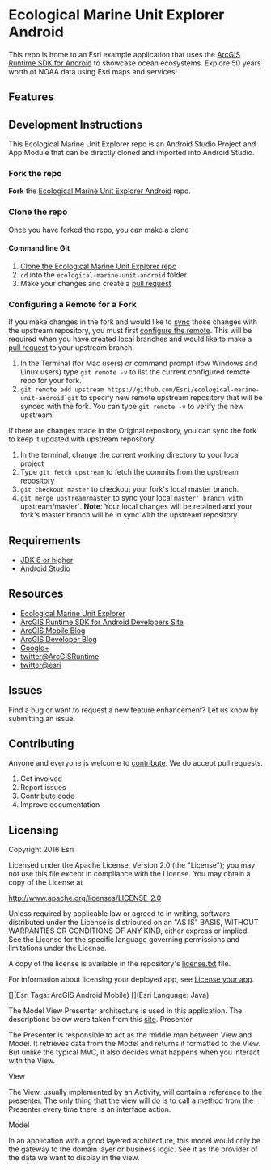 # Ecological Marine Unit Explorer Android

This repo is home to an Esri example application that uses the [ArcGIS Runtime SDK for Android](https://developers.arcgis.com/android/) to showcase ocean ecosystems.  Explore 50 years worth of NOAA data using Esri maps and services!

## Features

## Development Instructions
This Ecological Marine Unit Explorer repo is an Android Studio Project and App Module that can be directly cloned and imported into Android Studio. 

### Fork the repo
**Fork** the [Ecological Marine Unit Explorer Android](https://github.com/Esri/ecological-marine-unit-android/fork) repo.

### Clone the repo
Once you have forked the repo, you can make a clone

#### Command line Git
1. [Clone the Ecological Marine Unit Explorer repo](https://help.github.com/articles/fork-a-repo#step-2-clone-your-fork)
2. ```cd``` into the ```ecological-marine-unit-android``` folder
3. Make your changes and create a [pull request](https://help.github.com/articles/creating-a-pull-request)

### Configuring a Remote for a Fork
If you make changes in the fork and would like to [sync](https://help.github.com/articles/syncing-a-fork/) those changes with the upstream repository, you must first [configure the remote](https://help.github.com/articles/configuring-a-remote-for-a-fork/). This will be required when you have created local branches and would like to make a [pull request](https://help.github.com/articles/creating-a-pull-request) to your upstream branch.

1. In the Terminal (for Mac users) or command prompt (fow Windows and Linux users) type ```git remote -v``` to list the current configured remote repo for your fork.
2. ```git remote add upstream https://github.com/Esri/ecological-marine-unit-android`git``` to specify new remote upstream repository that will be synced with the fork. You can type ```git remote -v``` to verify the new upstream.

If there are changes made in the Original repository, you can sync the fork to keep it updated with upstream repository.

1. In the terminal, change the current working directory to your local project
2. Type ```git fetch upstream``` to fetch the commits from the upstream repository
3. ```git checkout master``` to checkout your fork's local master branch.
4. ```git merge upstream/master``` to sync your local `master' branch with `upstream/master`. **Note**: Your local changes will be retained and your fork's master branch will be in sync with the upstream repository.

## Requirements
* [JDK 6 or higher](http://www.oracle.com/technetwork/java/javase/downloads/index.html)
* [Android Studio](http://developer.android.com/sdk/index.html)

## Resources
* [Ecological Marine Unit Explorer](https://github.com/Esri/ecological-marine-unit-android/blob/emu-app/README.md)
* [ArcGIS Runtime SDK for Android Developers Site](https://developers.arcgis.com/android/)
* [ArcGIS Mobile Blog](http://blogs.esri.com/esri/arcgis/category/mobile/)
* [ArcGIS Developer Blog](http://blogs.esri.com/esri/arcgis/category/developer/)
* [Google+](https://plus.google.com/+esri/posts)
* [twitter@ArcGISRuntime](https://twitter.com/ArcGISRuntime)
* [twitter@esri](http://twitter.com/esri)

## Issues
Find a bug or want to request a new feature enhancement?  Let us know by submitting an issue.

## Contributing
Anyone and everyone is welcome to [contribute](https://github.com/Esri/ecological-marine-unit-android/blob/master/CONTRIBUTING.md). We do accept pull requests.

1. Get involved
2. Report issues
3. Contribute code
4. Improve documentation

## Licensing
Copyright 2016 Esri

Licensed under the Apache License, Version 2.0 (the "License"); you may not use this file except in compliance with the License. You may obtain a copy of the License at

http://www.apache.org/licenses/LICENSE-2.0

Unless required by applicable law or agreed to in writing, software distributed under the License is distributed on an "AS IS" BASIS, WITHOUT WARRANTIES OR CONDITIONS OF ANY KIND, either express or implied. See the License for the specific language governing permissions and limitations under the License.

A copy of the license is available in the repository's [license.txt](https://github.com/Esri/maps-app-android/blob/master/license.txt) file.

For information about licensing your deployed app, see [License your app](https://developers.arcgis.com/android/guide/license-your-app.htm).

[](Esri Tags: ArcGIS Android Mobile)
[](Esri Language: Java)​

The Model View Presenter architecture is used in this application.  The descriptions below were taken from this [site](http://www.tinmegali.com/en/model-view-presenter-android-part-1/).
Presenter

The Presenter is responsible to act as the middle man between View and Model. It retrieves data from the Model and returns it formatted to the View. But unlike the typical MVC, it also decides what happens when you interact with the View.

View

The View, usually implemented by an Activity, will contain a reference to the presenter. The only thing that the view will do is to call a method from the Presenter every time there is an interface action.

Model

In an application with a good layered architecture, this model would only be the gateway to the domain layer or business logic. See it as the provider of the data we want to display in the view.